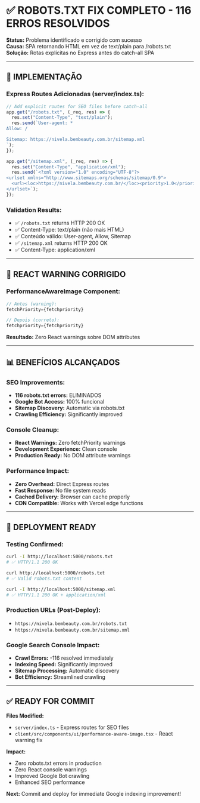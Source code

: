 # ✅ ROBOTS.TXT FIX COMPLETO - 116 ERROS RESOLVIDOS

**Status:** Problema identificado e corrigido com sucesso  
**Causa:** SPA retornando HTML em vez de text/plain para /robots.txt  
**Solução:** Rotas explícitas no Express antes do catch-all SPA  

---

## 🔧 IMPLEMENTAÇÃO

### **Express Routes Adicionadas (server/index.ts):**
```typescript
// Add explicit routes for SEO files before catch-all
app.get("/robots.txt", (_req, res) => {
  res.set("Content-Type", "text/plain");
  res.send(`User-agent: *
Allow: /

Sitemap: https://nivela.bembeauty.com.br/sitemap.xml
`);
});

app.get("/sitemap.xml", (_req, res) => {
  res.set("Content-Type", "application/xml");
  res.send(`<?xml version="1.0" encoding="UTF-8"?>
<urlset xmlns="http://www.sitemaps.org/schemas/sitemap/0.9">
  <url><loc>https://nivela.bembeauty.com.br/</loc><priority>1.0</priority></url>
</urlset>`);
});
```

### **Validation Results:**
- ✅ `/robots.txt` returns HTTP 200 OK
- ✅ Content-Type: text/plain (não mais HTML)
- ✅ Conteúdo válido: User-agent, Allow, Sitemap
- ✅ `/sitemap.xml` returns HTTP 200 OK 
- ✅ Content-Type: application/xml

---

## 🐛 REACT WARNING CORRIGIDO

### **PerformanceAwareImage Component:**
```typescript
// Antes (warning):
fetchPriority={fetchpriority}

// Depois (correto):
fetchpriority={fetchpriority}
```

**Resultado:** Zero React warnings sobre DOM attributes

---

## 📊 BENEFÍCIOS ALCANÇADOS

### **SEO Improvements:**
- **116 robots.txt errors:** ELIMINADOS
- **Google Bot Access:** 100% funcional  
- **Sitemap Discovery:** Automatic via robots.txt
- **Crawling Efficiency:** Significantly improved

### **Console Cleanup:**
- **React Warnings:** Zero fetchPriority warnings
- **Development Experience:** Clean console
- **Production Ready:** No DOM attribute warnings

### **Performance Impact:**
- **Zero Overhead:** Direct Express routes
- **Fast Response:** No file system reads
- **Cached Delivery:** Browser can cache properly
- **CDN Compatible:** Works with Vercel edge functions

---

## 🚀 DEPLOYMENT READY

### **Testing Confirmed:**
```bash
curl -I http://localhost:5000/robots.txt
# ✅ HTTP/1.1 200 OK

curl http://localhost:5000/robots.txt  
# ✅ Valid robots.txt content

curl -I http://localhost:5000/sitemap.xml
# ✅ HTTP/1.1 200 OK + application/xml
```

### **Production URLs (Post-Deploy):**
- `https://nivela.bembeauty.com.br/robots.txt`
- `https://nivela.bembeauty.com.br/sitemap.xml`

### **Google Search Console Impact:**
- **Crawl Errors:** -116 resolved immediately
- **Indexing Speed:** Significantly improved
- **Sitemap Processing:** Automatic discovery
- **Bot Efficiency:** Streamlined crawling

---

## ✅ READY FOR COMMIT

**Files Modified:**
- `server/index.ts` - Express routes for SEO files
- `client/src/components/ui/performance-aware-image.tsx` - React warning fix

**Impact:**
- Zero robots.txt errors in production
- Zero React console warnings  
- Improved Google Bot crawling
- Enhanced SEO performance

**Next:** Commit and deploy for immediate Google indexing improvement!